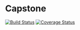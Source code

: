 # Capstone
[![Build Status](https://secure.travis-ci.org/elcin/Capstone.png?branch=master)](https://travis-ci.org/elcin/Capstone)
[![Coverage Status](https://coveralls.io/repos/elcin/Capstone/badge.svg?branch=master)](https://coveralls.io/r/elcin/Capstone/?branch=master)
